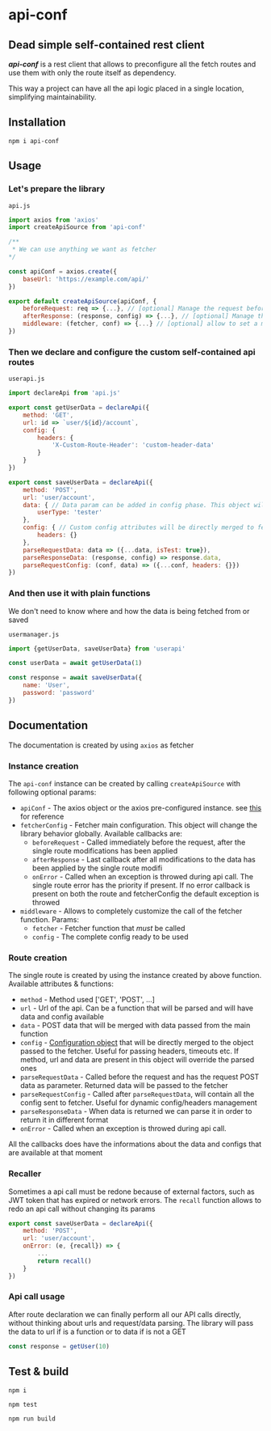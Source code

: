 # api-conf

## Dead simple self-contained rest client

___api-conf___ is a rest client that allows to preconfigure all the fetch routes and use them with only the route itself as dependency.

This way a project can have all the api logic placed in a single location, simplifying maintainability.

## Installation

```
npm i api-conf
```

## Usage

### Let's prepare the library

`api.js`
```javascript
import axios from 'axios'
import createApiSource from 'api-conf'

/**
 * We can use anything we want as fetcher
*/

const apiConf = axios.create({
    baseUrl: 'https://example.com/api/'
})

export default createApiSource(apiConf, {
    beforeRequest: req => {...}, // [optional] Manage the request before is sent to fetcher (ex. axios)
    afterResponse: (response, config) => {...}, // [optional] Manage the data response before is sent back to you
    middleware: (fetcher, conf) => {...} // [optional] allow to set a middleware with custom behavior.
})
```

### Then we declare and configure the custom self-contained api routes

`userapi.js`
```javascript
import declareApi from 'api.js'

export const getUserData = declareApi({
    method: 'GET',
    url: id => `user/${id}/account`,
    config: {
        headers: {
            'X-Custom-Route-Header': 'custom-header-data'
        }
    }
})

export const saveUserData = declareApi({
    method: 'POST',
    url: 'user/account',
    data: { // Data param can be added in config phase. This object will be merged with the one passed on request
        userType: 'tester'
    },
    config: { // Custom config attributes will be directly merged to fetcher config, so it supports all the fetcher (ex. axios) params
        headers: {}
    },
    parseRequestData: data => ({...data, isTest: true}),
    parseResponseData: (response, config) => response.data,
    parseRequestConfig: (conf, data) => ({...conf, headers: {}})
})
```

### And then use it with plain functions
We don't need to know where and how the data is being fetched from or saved

`usermanager.js`
```javascript
import {getUserData, saveUserData} from 'userapi'

const userData = await getUserData(1)

const response = await saveUserData({
    name: 'User',
    password: 'password'
})

```

## Documentation

The documentation is created by using `axios` as fetcher

### Instance creation

The `api-conf` instance can be created by calling `createApiSource` with following optional params:

* `apiConf` - The axios object or the axios pre-configured instance. see [this](https://axios-http.com/docs/req_config) for reference
* `fetcherConfig` - Fetcher main configuration. This object will change the library behavior globally. Available callbacks are:
    * `beforeRequest` - Called immediately before the request, after the single route modifications has been applied
    * `afterResponse` - Last callback after all modifications to the data has been applied by the single route modifi
    * `onError` - Called when an exception is throwed during api call. The single route error has the priority if present. If no error callback is present on both the route and fetcherConfig the default exception is throwed
* `middleware` - Allows to completely customize the call of the fetcher function. Params:
    * `fetcher` - Fetcher function that *must* be called
    * `config` - The complete config ready to be used

### Route creation

The single route is created by using the instance created by above function. Available attributes & functions:

* `method` - Method used ['GET', 'POST', ...]
* `url` - Url of the api. Can be a function that will be parsed and will have data and config available
* `data` - POST data that will be merged with data passed from the main function
* `config` - [Configuration object](https://axios-http.com/docs/req_config) that will be directly merged to the object passed to the fetcher. Useful for passing headers, timeouts etc. If method, url and data are present in this object will override the parsed ones
* `parseRequestData` - Called before the request and has the request POST data as parameter. Returned data will be passed to the fetcher
* `parseRequestConfig` - Called after `parseRequestData`, will contain all the config sent to fetcher. Useful for dynamic config/headers management
* `parseResponseData` - When data is returned we can parse it in order to return it in different format
* `onError` - Called when an exception is throwed during api call.

All the callbacks does have the informations about the data and configs that are available at that moment

### Recaller

Sometimes a api call must be redone because of external factors, such as JWT token that has expired or network errors.
The `recall` function allows to redo an api call without changing its params

```javascript
export const saveUserData = declareApi({
    method: 'POST',
    url: 'user/account',
    onError: (e, {recall}) => {
        ...
        return recall()
    }
})
```

### Api call usage

After route declaration we can finally perform all our API calls directly, without thinking about urls and request/data parsing. The library will pass the data to url if is a function or to data if is not a GET

```javascript
const response = getUser(10)
```

## Test & build

```
npm i

npm test

npm run build
```
